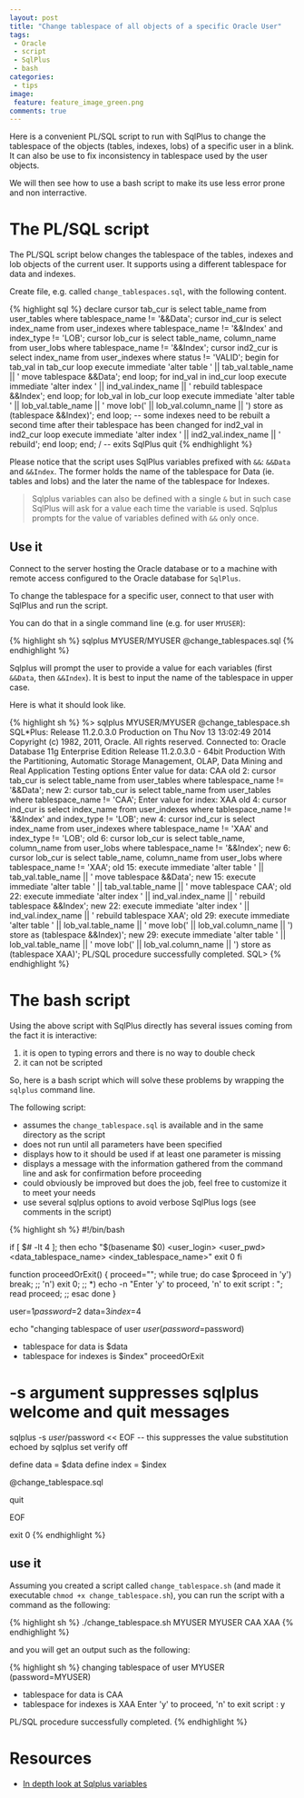 ```yaml
---
layout: post
title: "Change tablespace of all objects of a specific Oracle User"
tags:
 - Oracle
 - script
 - SqlPlus
 - bash
categories:
 - tips
image:
 feature: feature_image_green.png
comments: true
---
```


Here is a convenient PL/SQL script to run with SqlPlus to change the tablespace of the objects (tables, indexes, lobs) of a specific user in a blink. It can also be use to fix inconsistency in tablespace used by the user objects.

We will then see how to use a bash script to make its use less error prone and non interractive.


# The PL/SQL script

The PL/SQL script below changes the tablespace of the tables, indexes and lob objects of the current user. It supports using a different tablespace for data and indexes.

Create file, e.g. called `change_tablespaces.sql`, with the following content. 

{% highlight sql %}
declare
    cursor tab_cur is select table_name from user_tables where tablespace_name != '&&Data';
    cursor ind_cur is select index_name from user_indexes where tablespace_name != '&&Index' and index_type != 'LOB';
    cursor lob_cur is select table_name, column_name from user_lobs where tablespace_name != '&&Index';
    cursor ind2_cur is select index_name from user_indexes where status != 'VALID';
begin
    for tab_val in tab_cur
    loop
        execute immediate 'alter table ' || tab_val.table_name || ' move tablespace &&Data';
    end loop;
    for ind_val in ind_cur
    loop
        execute immediate 'alter index ' || ind_val.index_name || ' rebuild tablespace &&Index';
    end loop;
    for lob_val in lob_cur
    loop
        execute immediate 'alter table ' || lob_val.table_name || ' move lob(' || lob_val.column_name || ') store as (tablespace &&Index)';
    end loop;
    -- some indexes need to be rebuilt a second time after their tablespace has been changed
    for ind2_val in ind2_cur
    loop
        execute immediate 'alter index ' || ind2_val.index_name || ' rebuild';
    end loop;
end;
/
-- exits SqlPlus
quit
{% endhighlight %}

Please notice that the script uses SqlPlus variables prefixed with `&&`: `&&Data` and `&&Index`. The former holds the name of the tablespace for Data (ie. tables and lobs) and the later the name of the tablespace for Indexes.

>Sqlplus variables can also be defined with a single `&` but in such case SqlPlus will ask for a value each time the variable is used. Sqlplus prompts for the value of variables defined with `&&` only once.

## Use it

Connect to the server hosting the Oracle database or to a machine with remote access configured to the Oracle database for `SqlPlus`.

To change the tablespace for a specific user, connect to that user with SqlPlus and run the script.

You can do that in a single command line (e.g. for user `MYUSER`):

{% highlight sh %}
sqlplus MYUSER/MYUSER @change_tablespaces.sql
{% endhighlight %}

Sqlplus will prompt the user to provide a value for each variables (first `&&Data`, then `&&Index`). It is best to input the name of the tablespace in upper case.

Here is what it should look like.

{% highlight sh %}
%> sqlplus MYUSER/MYUSER @change_tablespace.sh
SQL*Plus: Release 11.2.0.3.0 Production on Thu Nov 13 13:02:49 2014
Copyright (c) 1982, 2011, Oracle.  All rights reserved.
Connected to:
Oracle Database 11g Enterprise Edition Release 11.2.0.3.0 - 64bit Production
With the Partitioning, Automatic Storage Management, OLAP, Data Mining
and Real Application Testing options
Enter value for data: CAA
old   2:     cursor tab_cur is select table_name from user_tables where tablespace_name != '&&Data';
new   2:     cursor tab_cur is select table_name from user_tables where tablespace_name != 'CAA';
Enter value for index: XAA
old   4:     cursor ind_cur is select index_name from user_indexes where tablespace_name != '&&Index' and index_type != 'LOB';
new   4:     cursor ind_cur is select index_name from user_indexes where tablespace_name != 'XAA' and index_type != 'LOB';
old   6:     cursor lob_cur is select table_name, column_name from user_lobs where tablespace_name != '&&Index';
new   6:     cursor lob_cur is select table_name, column_name from user_lobs where tablespace_name != 'XAA';
old  15:    execute immediate 'alter table ' || tab_val.table_name || ' move tablespace &&Data';
new  15:    execute immediate 'alter table ' || tab_val.table_name || ' move tablespace CAA';
old  22:    execute immediate 'alter index ' || ind_val.index_name || ' rebuild tablespace &&Index';
new  22:    execute immediate 'alter index ' || ind_val.index_name || ' rebuild tablespace XAA';
old  29:    execute immediate 'alter table ' || lob_val.table_name || ' move lob(' || lob_val.column_name || ') store as (tablespace &&Index)';
new  29:    execute immediate 'alter table ' || lob_val.table_name || ' move lob(' || lob_val.column_name || ') store as (tablespace XAA)';
PL/SQL procedure successfully completed.
SQL>
{% endhighlight %}

# The bash script

Using the above script with SqlPlus directly has several issues coming from the fact it is interactive:

1. it is open to typing errors and there is no way to double check
2. it can not be scripted

So, here is a bash script which will solve these problems by wrapping the `sqlplus` command line.

The following script:

* assumes the `change_tablespace.sql` is available and in the same directory as the script
* does not run until all parameters have been specified
* displays how to it should be used if at least one parameter is missing
* displays a message with the information gathered from the command line and ask for confirmation before proceeding
* could obviously be improved but does the job, feel free to customize it to meet your needs
* use several sqlplus options to avoid verbose SqlPlus logs (see comments in the script)

{% highlight sh %}
#!/bin/bash

if [ $# -lt 4 ]; then
  echo "$(basename $0) <user_login> <user_pwd> <data_tablespace_name> <index_tablespace_name>"
  exit 0
fi

function proceedOrExit() {
    proceed="";
    while true; do
        case $proceed in
            'y')
                break;
                ;;
            'n')
                exit 0;
                ;;
            *)
                echo -n "Enter 'y' to proceed, 'n' to exit script : ";
                read proceed;
                ;;
        esac
    done
}

user=$1
password=$2
data=$3
index=$4

echo "changing tablespace of user $user (password=$password) 
   - tablespace for data is $data
   - tablespace for indexes is $index"
proceedOrExit

# -s argument suppresses sqlplus welcome and quit messages
sqlplus -s $user/$password << EOF
-- this suppresses the value substitution echoed by sqlplus
set verify off 

define data = $data
define index = $index

@change_tablespace.sql

quit

EOF

exit 0
{% endhighlight %}

## use it

Assuming you created a script called `change_tablespace.sh` (and made it executable  `chmod +x change_tablespace.sh`), you can run the script with a command as the following:

{% highlight sh %}
./change_tablespace.sh MYUSER MYUSER CAA XAA
{% endhighlight %}

and you will get an output such as the following:

{% highlight sh %}
changing tablespace of user MYUSER (password=MYUSER) 
   - tablespace for data is CAA
   - tablespace for indexes is XAA
Enter 'y' to proceed, 'n' to exit script : y

PL/SQL procedure successfully completed.
{% endhighlight %}

# Resources

* [In depth look at Sqlplus variables](http://www.orafaq.com/node/515)
